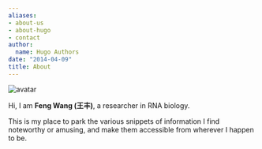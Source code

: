 ```yaml
---
aliases:
- about-us
- about-hugo
- contact
author:
  name: Hugo Authors
date: "2014-04-09"
title: About
---
```


![avatar](/img/avatar.png)


Hi, I am **Feng Wang (王丰)**, a researcher in RNA biology.

This is my place to park the various snippets of information I find noteworthy or amusing, and make them accessible from wherever I happen to be. 



